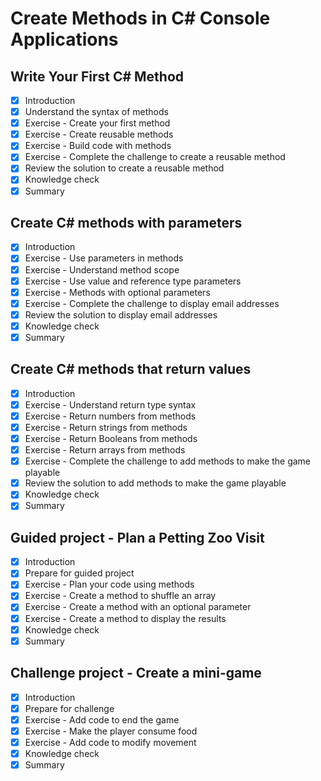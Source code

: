 # Create Methods in C# Console Applications

## Write Your First C# Method

- [x] Introduction
- [x] Understand the syntax of methods
- [x] Exercise - Create your first method
- [x] Exercise - Create reusable methods
- [x] Exercise - Build code with methods
- [x] Exercise - Complete the challenge to create a reusable method
- [x] Review the solution to create a reusable method
- [x] Knowledge check
- [x] Summary

## Create C# methods with parameters

- [x] Introduction
- [x] Exercise - Use parameters in methods
- [x] Exercise - Understand method scope
- [x] Exercise - Use value and reference type parameters
- [x] Exercise - Methods with optional parameters
- [x] Exercise - Complete the challenge to display email addresses
- [x] Review the solution to display email addresses
- [x] Knowledge check
- [x] Summary

## Create C# methods that return values

- [x] Introduction
- [x] Exercise - Understand return type syntax
- [x] Exercise - Return numbers from methods
- [x] Exercise - Return strings from methods
- [x] Exercise - Return Booleans from methods
- [x] Exercise - Return arrays from methods
- [x] Exercise - Complete the challenge to add methods to make the game playable
- [x] Review the solution to add methods to make the game playable
- [x] Knowledge check
- [x] Summary

## Guided project - Plan a Petting Zoo Visit

- [x] Introduction
- [x] Prepare for guided project
- [x] Exercise - Plan your code using methods
- [x] Exercise - Create a method to shuffle an array
- [x] Exercise - Create a method with an optional parameter
- [x] Exercise - Create a method to display the results
- [x] Knowledge check
- [x] Summary

## Challenge project - Create a mini-game

- [x] Introduction
- [x] Prepare for challenge
- [x] Exercise - Add code to end the game
- [x] Exercise - Make the player consume food
- [x] Exercise - Add code to modify movement
- [x] Knowledge check
- [x] Summary
